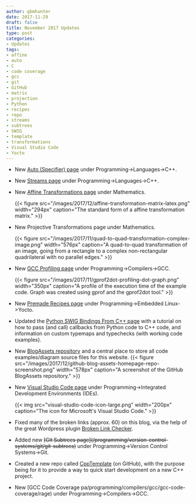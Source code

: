 ```yaml
---
author: gbmhunter
date: 2017-11-29
draft: false
title: November 2017 Updates
type: post
categories:
- Updates
tags:
- affine
- auto
- C
- code coverage
- gcc
- git
- GitHub
- matrix
- projection
- Python
- recipes
- repo
- streams
- subtrees
- SWIG
- template
- transformations
- Visual Studio Code
- Yocto
---
```



* New [Auto (Specifier) page](/programming/languages/c-plus-plus/auto-specifier) under Programming->Languages->C++.  

* New [Streams page](/programming/languages/c-plus-plus/streams) under Programming->Languages->C++.  

* New [Affine Transformations page](/mathematics/geometry/affine-transformations/) under Mathematics.

	{{< figure src="/images/2017/12/affine-transformation-matrix-latex.png" width="294px" caption="The standard form of a affine transformation matrix."  >}}

* New Projective Transformations page under Mathematics.

	{{< figure src="/images/2017/11/quad-to-quad-transformation-complex-image.png" width="576px" caption="A quad-to-quad transformation of an image, going from a rectangle to a complex non-rectangular quadrilateral with no parallel edges."  >}}

* New [GCC Profiling page](/programming/compilers/gcc/gcc-profiling/) under Programming->Compilers->GCC.

	{{< figure src="/images/2017/11/gprof2dot-profiling-dot-graph.png" width="350px" caption="A profile of the execution time of the example code. Graph was created using gprof and the gprof2dot tool."  >}}

* New [Premade Recipes page](/programming/embedded-linux/yocto-project/premade-recipes) under Programming->Embedded Linux->Yocto.  

* Updated the [Python SWIG Bindings From C++ page](/programming/languages/python/python-swig-bindings-from-cplusplus) with a tutorial on how to pass (and call) callbacks from Python code to C++ code, and information on custom typemaps and typechecks (with working code examples).  

* New [BlogAssets repository](https://github.com/gbmhunter/BlogAssets) and a central place to store all code examples/diagram source files for this website.
	{{< figure src="/images/2017/12/github-blog-assets-homepage-repo-screenshot.png" width="578px" caption="A screenshot of the GitHub BlogAssets repository."  >}}

* New [Visual Studio Code page](/programming/integrated-development-environments-ides/visual-studio-code) under Programming->Integrated Development Environments (IDEs).
	
	{{< img src="visual-studio-code-icon-large.png" width="200px" caption="The icon for Microsoft's Visual Studio Code." >}}

* Fixed many of the broken links (approx. 60) on this blog, via the help of the great Wordpress plugin [Broken Link Checker](https://en-ca.wordpress.org/plugins/broken-link-checker/).  

* Added new ~~\[Git Subtrees page\](/programming/version-control-systems/git/git-subtrees)~~ under Programming->Version Control Systems->Git.  

* Created a new repo called [CppTemplate](https://github.com/gbmhunter/CppTemplate) (on GitHub), with the purpose being for it to provide a way to quick start development on a new C++ project.  

* New [GCC Code Coverage pa/programming/compilers/gcc/gcc-code-coverage/rage) under Programming->Compilers->GCC.